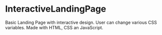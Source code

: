 # InteractiveLandingPage
 Basic Landing Page with interactive design. User can change various CSS variables. Made with HTML, CSS an JavaScript.
